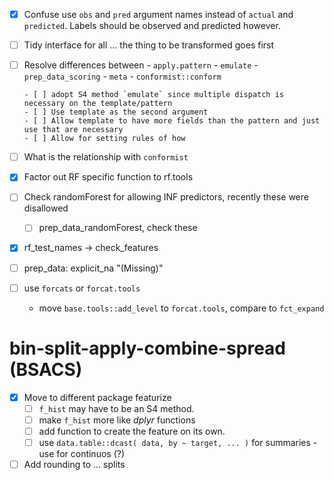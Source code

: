
 - [x] Confuse use `obs` and `pred` argument names instead of `actual` and 
       `predicted`. Labels should be observed and predicted however.
   
- [ ] Tidy interface for all ... the thing to be transformed goes first

- [ ] Resolve differences between 
      - `apply.pattern` 
      - `emulate` 
      - `prep_data_scoring` 
      - `meta` 
      - `conformist::conform`
      
      - [ ] adopt S4 method `emulate` since multiple dispatch is necessary on the template/pattern
      - [ ] Use template as the second argument
      - [ ] Allow template to have more fields than the pattern and just use that are necessary
      - [ ] Allow for setting rules of how 

- [ ] What is the relationship with `conformist`

- [x] Factor out RF specific function to rf.tools

- [ ] Check randomForest for allowing INF predictors, recently these were disallowed
   - [ ] prep_data_randomForest, check these

- [x] rf_test_names -> check_features

- [ ] prep_data: explicit_na "(Missing)"
 
- [ ] use `forcats` or `forcat.tools`
  - move `base.tools::add_level` to `forcat.tools`, compare to `fct_expand`
  

# bin-split-apply-combine-spread (BSACS)  
  
- [x] Move to different package featurize 
  - [ ] `f_hist` may have to be an S4 method.
  - [ ] make `f_hist` more like *dplyr* functions 
  - [ ] add function to create the feature on its own.  
  - [ ] use `data.table::dcast( data, by ~ target, ... )` for summaries
        - use for continuos (?)
        
- [ ] Add rounding to ... splits
